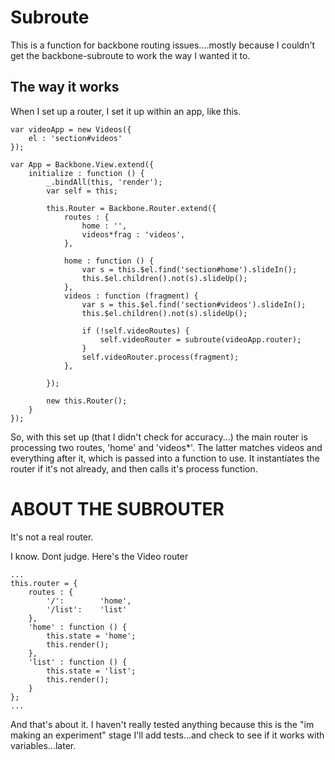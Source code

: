 Subroute
=====

This is a function for backbone routing issues....mostly because I couldn't get the
backbone-subroute to work the way I wanted it to.

The way it works
------
When I set up a router, I set it up within an app, like this.
	
	var videoApp = new Videos({
		el : 'section#videos'
	});
	
	var App = Backbone.View.extend({
		initialize : function () {
			_.bindAll(this, 'render');
			var self = this;
			
			this.Router = Backbone.Router.extend({
				routes : {
					home : '',
					videos*frag : 'videos',
				},
				
				home : function () {
					var s = this.$el.find('section#home').slideIn();
					this.$el.children().not(s).slideUp();
				},
				videos : function (fragment) {
					var s = this.$el.find('section#videos').slideIn();
					this.$el.children().not(s).slideUp();
					
					if (!self.videoRoutes) {
						self.videoRouter = subroute(videoApp.router);
					}
					self.videoRouter.process(fragment);
				},
				
			});
			
			new this.Router();
		}
	});
	
So, with this set up (that I didn't check for accuracy...) the main router is processing
two routes, 'home' and 'videos*'. The latter matches videos and everything after it, which
is passed into a function to use. It instantiates the router if it's not already, and then calls
it's process function.

ABOUT THE SUBROUTER
==========

It's not a real router.

I know. Dont judge. Here's the Video router

	...
	this.router = {
		routes : {
			'/':		'home',
			'/list':	'list'
		},
		'home' : function () {
			this.state = 'home';
			this.render();
		},
		'list' : function () {
			this.state = 'list';
			this.render();
		}
	};
	...
	
And that's about it. I haven't really tested anything because this is the "im making an experiment" stage
I'll add tests...and check to see if it works with variables...later.